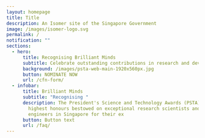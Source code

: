 ```yaml
---
layout: homepage
title: Title
description: An Isomer site of the Singapore Government
image: /images/isomer-logo.svg
permalink: /
notification: ""
sections:
  - hero:
      title: Recognising Brilliant Minds
      subtitle: Celebrate outstanding contributions in research and development
      background: /images/psta-web-main-1920x560px.jpg
      button: NOMINATE NOW
      url: /cfn-form/
  - infobar:
      title: Brilliant Minds
      subtitle: "Recognising "
      description: The President's Science and Technology Awards (PSTA) are the
        highest honours bestowed on exceptional research scientists and
        engineers in Singapore for their ex
      button: Button text
      url: /faq/
---
```

